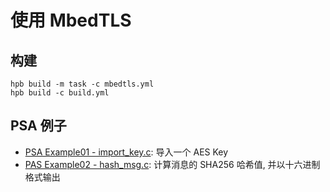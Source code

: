 # 使用 MbedTLS

## 构建
```
hpb build -m task -c mbedtls.yml
hpb build -c build.yml
```

## PSA 例子
* [PSA Example01 - import_key.c](../psa_example/psa_example01_import_key/import_key.c): 导入一个 AES Key
* [PAS Example02 - hash_msg.c](../psa_example/psa_example02_hash_msg/hash_msg.c): 计算消息的 SHA256 哈希值, 并以十六进制格式输出
